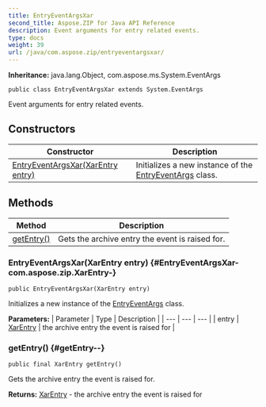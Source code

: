 ```yaml
---
title: EntryEventArgsXar
second_title: Aspose.ZIP for Java API Reference
description: Event arguments for entry related events.
type: docs
weight: 39
url: /java/com.aspose.zip/entryeventargsxar/
---
```


**Inheritance:**
java.lang.Object, com.aspose.ms.System.EventArgs
```
public class EntryEventArgsXar extends System.EventArgs
```

Event arguments for entry related events.
## Constructors

| Constructor | Description |
| --- | --- |
| [EntryEventArgsXar(XarEntry entry)](#EntryEventArgsXar-com.aspose.zip.XarEntry-) | Initializes a new instance of the [EntryEventArgs](../../com.aspose.zip/entryeventargs) class. |
## Methods

| Method | Description |
| --- | --- |
| [getEntry()](#getEntry--) | Gets the archive entry the event is raised for. |
### EntryEventArgsXar(XarEntry entry) {#EntryEventArgsXar-com.aspose.zip.XarEntry-}
```
public EntryEventArgsXar(XarEntry entry)
```


Initializes a new instance of the [EntryEventArgs](../../com.aspose.zip/entryeventargs) class.

**Parameters:**
| Parameter | Type | Description |
| --- | --- | --- |
| entry | [XarEntry](../../com.aspose.zip/xarentry) | the archive entry the event is raised for |

### getEntry() {#getEntry--}
```
public final XarEntry getEntry()
```


Gets the archive entry the event is raised for.

**Returns:**
[XarEntry](../../com.aspose.zip/xarentry) - the archive entry the event is raised for
